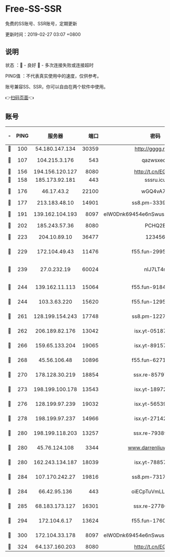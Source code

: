# Free-SS-SSR

免费的SS账号、SSR账号，定期更新

更新时间：2019-02-27 03:07 +0800

## 说明

状态     ：🙂 - 良好 🙁 - 多次连接失败或连接超时

PING值   ：不代表真实使用中的速度，仅供参考。

账号兼容SS、SSR，你可以自由在两个软件中使用。

👉[扫码页面](https://liesauer.github.io/free-ss-ssr.github.io/)👈

## 账号

|-|PING|服务器|端口|密码|加密方式|区域|
|:----:|:----:|:-----:|-----:|:----:|:----:|:----:|
|🙂|100|54.180.147.134|30359|http://gggg.rocks|chacha20|KR|
|🙂|107|104.215.3.176|543|qazwsxedc|aes-256-gcm|JP|
|🙂|156|194.156.120.127|8080|http://t.cn/EGJIyrl|rc4-md5|RU|
|🙂|158|185.173.92.181|443|sssru.icu|rc4-md5|RU|
|🙂|176|46.17.43.2|22100|wGQ4vA7D|aes-256-gcm|RU|
|🙂|177|213.183.48.10|14901|ss8.pm-33399389|rc4-md5|RU|
|🙂|191|139.162.104.193|8097|eIW0Dnk69454e6nSwuspv9DmS201tQ0D|aes-256-cfb|JP|
|🙂|202|185.243.57.36|8080|PCHQ2E|rc4-md5|US|
|🙂|223|204.10.89.10|36477|123456|aes-256-cfb|US|
|🙂|229|172.104.49.43|11476|f55.fun-29951648|aes-256-cfb|SG|
|🙂|239|27.0.232.19|60024|nIJ7LT4n|xchacha20-ietf-poly1305|HK|
|🙂|244|139.162.11.113|15064|f55.fun-91846921|aes-256-cfb|SG|
|🙂|244|103.3.63.220|15620|f55.fun-12950229|aes-256-cfb|SG|
|🙂|261|128.199.154.243|17748|ss8.pm-12277718|aes-256-cfb|SG|
|🙂|262|206.189.82.176|13042|isx.yt-05187143|aes-256-cfb|SG|
|🙂|266|159.65.133.204|19065|isx.yt-89157560|aes-256-cfb|SG|
|🙂|268|45.56.106.48|10896|f55.fun-62719865|aes-256-cfb|US|
|🙂|270|178.128.30.219|18854|ssx.re-85797399|aes-256-cfb|SG|
|🙂|273|198.199.100.178|13543|isx.yt-18972855|aes-256-cfb|US|
|🙂|276|128.199.97.239|19032|isx.yt-56539543|aes-256-cfb|SG|
|🙂|278|198.199.97.237|14966|isx.yt-27142882|aes-256-cfb|US|
|🙂|280|198.199.118.203|13257|ssx.re-79389209|aes-256-cfb|US|
|🙂|280|45.76.124.108|3344|www.darrenliuwei.com|aes-256-cfb|AU|
|🙂|280|162.243.134.187|18039|isx.yt-78857409|aes-256-cfb|US|
|🙂|284|107.170.242.27|19816|ss8.pm-73178882|aes-256-cfb|US|
|🙂|284|66.42.95.136|443|oiECpTuVmLLxk4Ts|aes-256-cfb|US|
|🙂|285|68.183.173.127|16301|ssx.re-27780597|aes-256-cfb|US|
|🙂|294|172.104.6.17|13624|f55.fun-17607418|aes-256-cfb|US|
|🙂|300|172.104.33.178|8097|eIW0Dnk69454e6nSwuspv9DmS201tQ0D|aes-256-cfb|SG|
|🙂|324|64.137.160.203|8080|http://t.cn/EGJIyrl|rc4-md5|CA|
